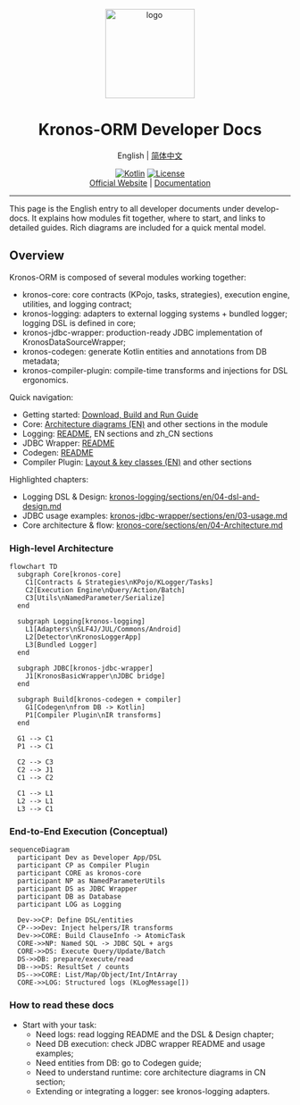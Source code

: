 <p align="center">
    <a href="https://www.kotlinorm.com">
        <img src="https://cdn.leinbo.com/assets/images/kronos/logo_dark.png" alt="logo" height="160" width="160">
    </a>
</p>

<h1 align="center">Kronos-ORM Developer Docs</h1>

<div align="center">
English | <a href="./README-zh_CN.md">简体中文</a>

<br/>

<a href="http://kotlinlang.org"><img src="https://img.shields.io/badge/kotlin-2.2.0-%237f52ff.svg?logo=kotlin" alt="Kotlin"></a>
<a href="https://www.apache.org/licenses/LICENSE-2.0.html"><img src="https://img.shields.io/:license-apache_2.0-green.svg" alt="License"></a>
<br/>
<a href="https://www.kotlinorm.com">Official Website</a> | <a href="https://kotlinorm.com/#/documentation/en/getting-started/quick-start">Documentation</a>
</div>

---

This page is the English entry to all developer documents under develop-docs. It explains how modules fit together, where to start, and links to detailed guides. Rich diagrams are included for a quick mental model.

## Overview
Kronos-ORM is composed of several modules working together:
- kronos-core: core contracts (KPojo, tasks, strategies), execution engine, utilities, and logging contract;
- kronos-logging: adapters to external logging systems + bundled logger; logging DSL is defined in core;
- kronos-jdbc-wrapper: production-ready JDBC implementation of KronosDataSourceWrapper;
- kronos-codegen: generate Kotlin entities and annotations from DB metadata;
- kronos-compiler-plugin: compile-time transforms and injections for DSL ergonomics.

Quick navigation:
- Getting started: [Download, Build and Run Guide](./getting-started.md)
- Core: [Architecture diagrams (EN)](./kronos-core/sections/en/04-Architecture.md) and other sections in the module
- Logging: [README](./kronos-logging/README.md), EN sections and zh_CN sections
- JDBC Wrapper: [README](./kronos-jdbc-wrapper/README.md)
- Codegen: [README](./kronos-codegen/README.md)
- Compiler Plugin: [Layout & key classes (EN)](./kronos-compiler/sections/en/02-layout-and-key-classes.md) and other sections

Highlighted chapters:
- Logging DSL & Design: [kronos-logging/sections/en/04-dsl-and-design.md](./kronos-logging/sections/en/04-dsl-and-design.md)
- JDBC usage examples: [kronos-jdbc-wrapper/sections/en/03-usage.md](./kronos-jdbc-wrapper/sections/en/03-usage.md)
- Core architecture & flow: [kronos-core/sections/en/04-Architecture.md](./kronos-core/sections/en/04-Architecture.md)

### High-level Architecture
```mermaid
flowchart TD
  subgraph Core[kronos-core]
    C1[Contracts & Strategies\nKPojo/KLogger/Tasks]
    C2[Execution Engine\nQuery/Action/Batch]
    C3[Utils\nNamedParameter/Serialize]
  end

  subgraph Logging[kronos-logging]
    L1[Adapters\nSLF4J/JUL/Commons/Android]
    L2[Detector\nKronosLoggerApp]
    L3[Bundled Logger]
  end

  subgraph JDBC[kronos-jdbc-wrapper]
    J1[KronosBasicWrapper\nJDBC bridge]
  end

  subgraph Build[kronos-codegen + compiler]
    G1[Codegen\nfrom DB -> Kotlin]
    P1[Compiler Plugin\nIR transforms]
  end

  G1 --> C1
  P1 --> C1

  C2 --> C3
  C2 --> J1
  C1 --> C2

  C1 --> L1
  L2 --> L1
  L3 --> C1
```

### End-to-End Execution (Conceptual)
```mermaid
sequenceDiagram
  participant Dev as Developer App/DSL
  participant CP as Compiler Plugin
  participant CORE as kronos-core
  participant NP as NamedParameterUtils
  participant DS as JDBC Wrapper
  participant DB as Database
  participant LOG as Logging

  Dev->>CP: Define DSL/entities
  CP-->>Dev: Inject helpers/IR transforms
  Dev->>CORE: Build ClauseInfo -> AtomicTask
  CORE->>NP: Named SQL -> JDBC SQL + args
  CORE->>DS: Execute Query/Update/Batch
  DS->>DB: prepare/execute/read
  DB-->>DS: ResultSet / counts
  DS-->>CORE: List/Map/Object/Int/IntArray
  CORE->>LOG: Structured logs (KLogMessage[])
```

### How to read these docs
- Start with your task:
  - Need logs: read logging README and the DSL & Design chapter;
  - Need DB execution: check JDBC wrapper README and usage examples;
  - Need entities from DB: go to Codegen guide;
  - Need to understand runtime: core architecture diagrams in CN section;
  - Extending or integrating a logger: see kronos-logging adapters.
